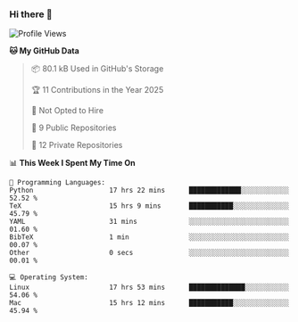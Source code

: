 ### Hi there 👋

<!--
**huayuan4396/huayuan4396** is a ✨ _special_ ✨ repository because its `README.md` (this file) appears on your GitHub profile.

Here are some ideas to get you started:

- 🔭 I’m currently working on ...
- 🌱 I’m currently learning ...
- 👯 I’m looking to collaborate on ...
- 🤔 I’m looking for help with ...
- 💬 Ask me about ...
- 📫 How to reach me: ...
- 😄 Pronouns: ...
- ⚡ Fun fact: ...
-->

<!--START_SECTION:waka-->
![Profile Views](http://img.shields.io/badge/Profile%20Views-1-blue)

**🐱 My GitHub Data** 

> 📦 80.1 kB Used in GitHub's Storage 
 > 
> 🏆 11 Contributions in the Year 2025
 > 
> 🚫 Not Opted to Hire
 > 
> 📜 9 Public Repositories 
 > 
> 🔑 12 Private Repositories 
 > 
📊 **This Week I Spent My Time On** 

```text
💬 Programming Languages: 
Python                   17 hrs 22 mins      █████████████░░░░░░░░░░░░   52.52 % 
TeX                      15 hrs 9 mins       ███████████░░░░░░░░░░░░░░   45.79 % 
YAML                     31 mins             ░░░░░░░░░░░░░░░░░░░░░░░░░   01.60 % 
BibTeX                   1 min               ░░░░░░░░░░░░░░░░░░░░░░░░░   00.07 % 
Other                    0 secs              ░░░░░░░░░░░░░░░░░░░░░░░░░   00.01 % 

💻 Operating System: 
Linux                    17 hrs 53 mins      ██████████████░░░░░░░░░░░   54.06 % 
Mac                      15 hrs 12 mins      ███████████░░░░░░░░░░░░░░   45.94 % 
```


<!--END_SECTION:waka-->
